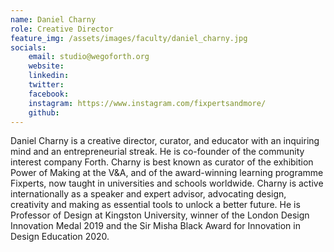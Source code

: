 ```yaml
---
name: Daniel Charny
role: Creative Director
feature_img: /assets/images/faculty/daniel_charny.jpg
socials:
    email: studio@wegoforth.org
    website: 
    linkedin: 
    twitter:
    facebook:
    instagram: https://www.instagram.com/fixpertsandmore/
    github:
---
```


Daniel Charny is a creative director, curator, and educator with an inquiring mind and an entrepreneurial streak. He is co-founder of the community interest company Forth. Charny is best known as curator of the exhibition Power of Making at the V&A, and of the award-winning learning programme Fixperts, now taught in universities and schools worldwide. Charny is active internationally as a speaker and expert advisor, advocating design, creativity and making as essential tools to unlock a better future. He is Professor of Design at Kingston University, winner of the London Design Innovation Medal 2019 and the Sir Misha Black Award for Innovation in Design Education 2020.


